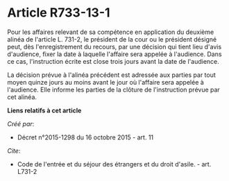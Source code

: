 # Article R733-13-1

Pour les affaires relevant de sa compétence en application du deuxième alinéa de l'article L. 731-2, le président de la cour
ou le président désigné peut, dès l'enregistrement du recours, par une décision qui tient lieu d'avis d'audience, fixer la
date à laquelle l'affaire sera appelée à l'audience. Dans ce cas, l'instruction écrite est close trois jours avant la date de
l'audience. 

La décision prévue à l'alinéa précédent est adressée aux parties par tout moyen quinze jours au moins avant le jour où
l'affaire sera appelée à l'audience. Elle informe les parties de la clôture de l'instruction prévue par cet alinéa.

**Liens relatifs à cet article**

_Créé par_:

  - Décret n°2015-1298 du 16 octobre 2015 - art. 11

_Cite_:

  - Code de l'entrée et du séjour des étrangers et du droit d'asile. - art. L731-2
